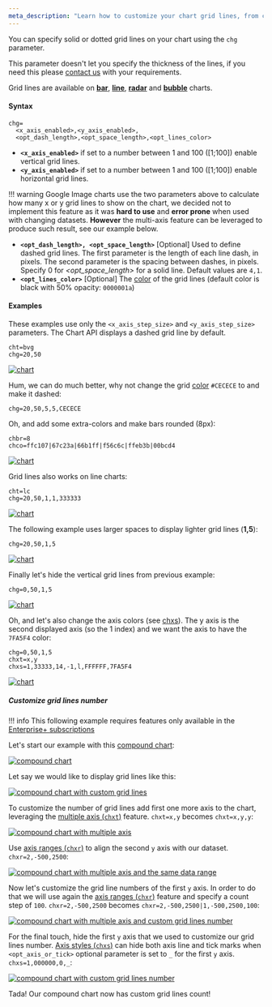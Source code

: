 ```yaml
---
meta_description: "Learn how to customize your chart grid lines, from color to width grid."
---
```

You can specify solid or dotted grid lines on your chart using the `chg` parameter.

This parameter doesn't let you specify the thickness of the lines, if you need this please [contact us](mailto:support@image-charts.com) with your requirements. 

Grid lines are available on **[bar](/bar-charts)**, **[line](/line-charts)**, **[radar](/radar-charts)** and **[bubble](/bubble-charts)** charts.

 <!-- For more ways to make lines across your chart, see shape markers (chm type h, H, v, or V), range markers (chm), and axis tick marks (chxtc). -->

#### Syntax

```
chg=
  <x_axis_enabled>,<y_axis_enabled>,
  <opt_dash_length>,<opt_space_length>,<opt_lines_color>
```

<!-- <opt_x_offset>,<opt_y_offset> -->

- **`<x_axis_enabled>`** if set to a number between 1 and 100 ([1;100]) enable vertical grid lines.
- **`<y_axis_enabled>`** if set to a number between 1 and 100 ([1;100]) enable horizontal grid lines.

!!! warning
    Google Image charts use the two parameters above to calculate how many x or y grid lines to show on the chart, we decided not to implement this feature as it was **hard to use** and **error prone** when used with changing datasets. **However** the multi-axis feature can be leveraged to produce such result, see our example below.


- **`<opt_dash_length>, <opt_space_length>`** [Optional] Used to define dashed grid lines. The first parameter is the length of each line dash, in pixels. The second parameter is the spacing between dashes, in pixels. Specify 0 for *<opt_space_length>* for a solid line. Default values are `4,1`.
- **`<opt_lines_color>`** [Optional] The [color](/reference/color-format/) of the grid lines (default color is black with 50% opacity: `0000001a`)

<!-- - **`<opt_x_offset>,<opt_y_offset>`** [Optional] The number of units, according to the chart scale, to offset the x and y grid lines, respectively. Can be positive or negative values. If you specify this value, you must also specify all preceding values. Default values are 0,0. -->

#### Examples

These examples use only the `<x_axis_step_size>` and `<y_axis_step_size>` parameters. The Chart API displays a dashed grid line by default.



```
cht=bvg
chg=20,50
```

[![chart](https://image-charts.com/chart?chco=76A4FB&chd=t%3A50%2C30%2C10%2C60%2C65%2C90&chg=20%2C50&chls=2.0%2C0.0%2C0.0&chs=700x200&cht=bvg&chxl=0%3A%7C0%7C1%7C2%7C3%7C4%7C5%7C&chxr=1%2C0%2C100%2C25&chxt=x%2Cy&icac=documentation&icretina=1&ichm=dca20a51a1de4d6f4f93bcf1435eace9c38a8cb64627d14191cebd8fd6d1ea57)](https://editor.image-charts.com/chart?chco=76A4FB&chd=t%3A50%2C30%2C10%2C60%2C65%2C90&chg=20%2C50&chls=2.0%2C0.0%2C0.0&chs=700x200&cht=bvg&chxl=0%3A%7C0%7C1%7C2%7C3%7C4%7C5%7C&chxr=1%2C0%2C100%2C25&chxt=x%2Cy&icac=documentation&icretina=1&ichm=dca20a51a1de4d6f4f93bcf1435eace9c38a8cb64627d14191cebd8fd6d1ea57)

Hum, we can do much better, why not change the grid [color](/reference/color-format) `#CECECE` to and make it dashed:

```
chg=20,50,5,5,CECECE
```

Oh, and add some extra-colors and make bars rounded (8px):

```
chbr=8
chco=ffc107|67c23a|66b1ff|f56c6c|ffeb3b|00bcd4
```


[![chart](https://image-charts.com/chart?chbr=8&chco=ffc107%7C67c23a%7C66b1ff%7Cf56c6c%7Cffeb3b%7C00bcd4&chd=t%3A50%2C30%2C10%2C60%2C65%2C90&chg=20%2C50%2C5%2C5%2CCECECE&chls=2.0%2C0.0%2C0.0&chs=700x200&cht=bvg&chxl=0%3A%7C0%7C1%7C2%7C3%7C4%7C5%7C&chxr=1%2C0%2C100%2C25&chxt=x%2Cy&icac=documentation&icretina=1&ichm=d993d06aa120bbb24b98b45afd98da0d851ff39b3cf9607375aacba0768afc97)](https://editor.image-charts.com/chart?chbr=8&chco=ffc107%7C67c23a%7C66b1ff%7Cf56c6c%7Cffeb3b%7C00bcd4&chd=t%3A50%2C30%2C10%2C60%2C65%2C90&chg=20%2C50%2C5%2C5%2CCECECE&chls=2.0%2C0.0%2C0.0&chs=700x200&cht=bvg&chxl=0%3A%7C0%7C1%7C2%7C3%7C4%7C5%7C&chxr=1%2C0%2C100%2C25&chxt=x%2Cy&icac=documentation&icretina=1&ichm=d993d06aa120bbb24b98b45afd98da0d851ff39b3cf9607375aacba0768afc97)

Grid lines also works on line charts:

```
cht=lc
chg=20,50,1,1,333333
```

[![chart](https://image-charts.com/chart?chco=009688&chd=s%3AcEAELFJHHHKUju9uuXUcd&chg=20%2C50%2C1%2C1%2C333333&chls=2.0%2C0.0%2C0.0&chs=700x200&cht=lc&chxr=0%2C0%2C20%2C1%7C1%2C0%2C100%2C20&chxt=x%2Cy&icac=documentation&icretina=1&ichm=77082d0eaec0281622dde62cc8e79f30e4e648c336a98e8aef8f531ba882699e)](https://editor.image-charts.com/chart?chco=009688&chd=s%3AcEAELFJHHHKUju9uuXUcd&chg=20%2C50%2C1%2C1%2C333333&chls=2.0%2C0.0%2C0.0&chs=700x200&cht=lc&chxr=0%2C0%2C20%2C1%7C1%2C0%2C100%2C20&chxt=x%2Cy&icac=documentation&icretina=1&ichm=77082d0eaec0281622dde62cc8e79f30e4e648c336a98e8aef8f531ba882699e)


The following example uses larger spaces to display lighter grid lines (**1,5**):

```
chg=20,50,1,5
```

[![chart](https://image-charts.com/chart?chco=76A4FB&chd=s%3AcEAELFJHHHKUju9uuXUcd&chg=20%2C50%2C1%2C5&chls=2.0%2C0.0%2C0.0&chs=700x200&cht=lc&chxr=0%2C0%2C20%2C1%7C1%2C0%2C100%2C20&chxt=x%2Cy&icac=documentation&icretina=1&ichm=2b1c0bc4047dfe316edbf5d0e1f40d4ea829001e29e55bb9395fa1d0bb6061f4)](https://editor.image-charts.com/chart?chco=76A4FB&chd=s%3AcEAELFJHHHKUju9uuXUcd&chg=20%2C50%2C1%2C5&chls=2.0%2C0.0%2C0.0&chs=700x200&cht=lc&chxr=0%2C0%2C20%2C1%7C1%2C0%2C100%2C20&chxt=x%2Cy&icac=documentation&icretina=1&ichm=2b1c0bc4047dfe316edbf5d0e1f40d4ea829001e29e55bb9395fa1d0bb6061f4)


Finally let's hide the vertical grid lines from previous example:

```
chg=0,50,1,5
```

[![chart](https://image-charts.com/chart?chco=76A4FB&chd=s%3AcEAELFJHHHKUju9uuXUcd&chg=0%2C50%2C1%2C5&chls=2.0%2C0.0%2C0.0&chs=700x200&cht=lc&chxr=0%2C0%2C20%2C1%7C1%2C0%2C100%2C20&chxt=x%2Cy&icac=documentation&icretina=1&ichm=bfc6f739dab89fa762369495741fdefeecd847a3bd39cb54b35fa91ba4d487de)](https://editor.image-charts.com/chart?chco=76A4FB&chd=s%3AcEAELFJHHHKUju9uuXUcd&chg=0%2C50%2C1%2C5&chls=2.0%2C0.0%2C0.0&chs=700x200&cht=lc&chxr=0%2C0%2C20%2C1%7C1%2C0%2C100%2C20&chxt=x%2Cy&icac=documentation&icretina=1&ichm=bfc6f739dab89fa762369495741fdefeecd847a3bd39cb54b35fa91ba4d487de)

Oh, and let's also change the axis colors (see [chxs](/reference/chart-axis/#axis-label-styles)). The y axis is the second displayed axis (so the 1 index) and we want the axis to have the `7FA5F4` color:

```
chg=0,50,1,5
chxt=x,y
chxs=1,33333,14,-1,l,FFFFFF,7FA5F4
```

[![chart](https://image-charts.com/chart?chco=76A4FB&chd=s%3AcEAELFJHHHKUju9uuXUcd&chg=0%2C50%2C1%2C5&chls=2.0%2C0.0%2C0.0&chs=700x200&cht=lc&chxr=0%2C0%2C20%2C1%7C1%2C0%2C100%2C20&chxs=1%2C33333%2C14%2C-1%2Cl%2CFFFFFF%2C7FA5F4&chxt=x%2Cy&icac=documentation&icretina=1&ichm=2b4dc673bbcba70fe8e739805e52a41a62a1038a85dc6706dd8182bb2da5492e)](https://editor.image-charts.com/chart?chco=76A4FB&chd=s%3AcEAELFJHHHKUju9uuXUcd&chg=0%2C50%2C1%2C5&chls=2.0%2C0.0%2C0.0&chs=700x200&cht=lc&chxr=0%2C0%2C20%2C1%7C1%2C0%2C100%2C20&chxs=1%2C33333%2C14%2C-1%2Cl%2CFFFFFF%2C7FA5F4&chxt=x%2Cy&icac=documentation&icretina=1&ichm=2b4dc673bbcba70fe8e739805e52a41a62a1038a85dc6706dd8182bb2da5492e)

##### Customize grid lines number

!!! info
    This following example requires features only available in the [Enterprise+ subscriptions](https://www.image-charts.com/pricing)

Let's start our example with this [compound chart](/reference/markers/#creating-a-compound-chart-mixed-charts):

[![compound chart](https://image-charts.com/chart?chd=a1%3A%2C103.7%2C7.23%2C31.02%2C82.22%2C-123.74%2C43.71%2C84.22%2C164.59%2C31.26%2C69.91%2C90.59%2C20.9%2C-51.29%2C-44.29%2C-333.83%2C-452.37%2C35.41%2C24.4%7C1500%2C1603%2C1610%2C1641%2C1723%2C1599%2C1642%2C1726%2C1890%2C1921%2C1990%2C2080%2C2100%2C2048%2C2003%2C1669%2C1216%2C1251%2C1275&chg=20%2C50&chlps=textAlign%2Cright%7Calign%2Cbottom%7Cfont.size%2C8&chm=D%2C00AAFF%2C1%2C0%2C5%2C1&chs=800x600&cht=bvs&chxl=0%3A%7C%7C103%7C7%7C31%7C82%7C-124%7C43%7C84%7C164%7C31%7C69%7C90%7C20%7C-52%7C-45%7C-334%7C-453%7C35%7C24&chxt=x%2Cy&icac=documentation&iclocale=en&icretina=1&ichm=49d789925103e36d8f1c467903f07da972b07c882789509e179c8f39899db7bf)](https://editor.image-charts.com/chart?chd=a1%3A%2C103.7%2C7.23%2C31.02%2C82.22%2C-123.74%2C43.71%2C84.22%2C164.59%2C31.26%2C69.91%2C90.59%2C20.9%2C-51.29%2C-44.29%2C-333.83%2C-452.37%2C35.41%2C24.4%7C1500%2C1603%2C1610%2C1641%2C1723%2C1599%2C1642%2C1726%2C1890%2C1921%2C1990%2C2080%2C2100%2C2048%2C2003%2C1669%2C1216%2C1251%2C1275&chg=20%2C50&chlps=textAlign%2Cright%7Calign%2Cbottom%7Cfont.size%2C8&chm=D%2C00AAFF%2C1%2C0%2C5%2C1&chs=800x600&cht=bvs&chxl=0%3A%7C%7C103%7C7%7C31%7C82%7C-124%7C43%7C84%7C164%7C31%7C69%7C90%7C20%7C-52%7C-45%7C-334%7C-453%7C35%7C24&chxt=x%2Cy&icac=documentation&iclocale=en&icretina=1&ichm=49d789925103e36d8f1c467903f07da972b07c882789509e179c8f39899db7bf)

Let say we would like to display grid lines like this:

[![compound chart with custom grid lines](https://image-charts.com/chart?chd=a1%3A%2C103.7%2C7.23%2C31.02%2C82.22%2C-123.74%2C43.71%2C84.22%2C164.59%2C31.26%2C69.91%2C90.59%2C20.9%2C-51.29%2C-44.29%2C-333.83%2C-452.37%2C35.41%2C24.4%7C1500%2C1603%2C1610%2C1641%2C1723%2C1599%2C1642%2C1726%2C1890%2C1921%2C1990%2C2080%2C2100%2C2048%2C2003%2C1669%2C1216%2C1251%2C1275&chg=20%2C50&chlps=textAlign%2Cright%7Calign%2Cbottom%7Cfont.size%2C8&chm=D%2C00AAFF%2C1%2C0%2C5%2C1&chs=800x600&cht=bvs&chxl=0%3A%7C%7C103%7C7%7C31%7C82%7C-124%7C43%7C84%7C164%7C31%7C69%7C90%7C20%7C-52%7C-45%7C-334%7C-453%7C35%7C24&chxr=1%2C-500%2C2500%2C100%7C2%2C-500%2C2500&chxs=1%2C000000%2C0%2C_&chxt=x%2Cy%2Cy&icac=documentation&icretina=1&ichm=d00bdfacef326272a9c110c0c19e269af44422416864ca5762e6e63a5ad59a30)](https://editor.image-charts.com/chart?chd=a1%3A%2C103.7%2C7.23%2C31.02%2C82.22%2C-123.74%2C43.71%2C84.22%2C164.59%2C31.26%2C69.91%2C90.59%2C20.9%2C-51.29%2C-44.29%2C-333.83%2C-452.37%2C35.41%2C24.4%7C1500%2C1603%2C1610%2C1641%2C1723%2C1599%2C1642%2C1726%2C1890%2C1921%2C1990%2C2080%2C2100%2C2048%2C2003%2C1669%2C1216%2C1251%2C1275&chg=20%2C50&chlps=textAlign%2Cright%7Calign%2Cbottom%7Cfont.size%2C8&chm=D%2C00AAFF%2C1%2C0%2C5%2C1&chs=800x600&cht=bvs&chxl=0%3A%7C%7C103%7C7%7C31%7C82%7C-124%7C43%7C84%7C164%7C31%7C69%7C90%7C20%7C-52%7C-45%7C-334%7C-453%7C35%7C24&chxr=1%2C-500%2C2500%2C100%7C2%2C-500%2C2500&chxs=1%2C000000%2C0%2C_&chxt=x%2Cy%2Cy&icac=documentation&icretina=1&ichm=d00bdfacef326272a9c110c0c19e269af44422416864ca5762e6e63a5ad59a30) 
 

To customize the number of grid lines add first one more axis to the chart, leveraging the [multiple axis (`chxt`)](/reference/chart-axis/#visible-axes) feature. `chxt=x,y` becomes `chxt=x,y,y`: 

[![compound chart with multiple axis](https://image-charts.com/chart?chd=a1%3A%2C103.7%2C7.23%2C31.02%2C82.22%2C-123.74%2C43.71%2C84.22%2C164.59%2C31.26%2C69.91%2C90.59%2C20.9%2C-51.29%2C-44.29%2C-333.83%2C-452.37%2C35.41%2C24.4%7C1500%2C1603%2C1610%2C1641%2C1723%2C1599%2C1642%2C1726%2C1890%2C1921%2C1990%2C2080%2C2100%2C2048%2C2003%2C1669%2C1216%2C1251%2C1275&chg=20%2C50&chlps=textAlign%2Cright%7Calign%2Cbottom%7Cfont.size%2C8&chm=D%2C00AAFF%2C1%2C0%2C5%2C1&chs=800x600&cht=bvs&chxl=0%3A%7C%7C103%7C7%7C31%7C82%7C-124%7C43%7C84%7C164%7C31%7C69%7C90%7C20%7C-52%7C-45%7C-334%7C-453%7C35%7C24&chxt=x%2Cy%2Cy&icac=documentation&iclocale=en&icretina=1&ichm=461b1bf5f68201b9256dc274010c2f5bc40c78421504701c5508527e21d02bac)](https://editor.image-charts.com/chart?chd=a1%3A%2C103.7%2C7.23%2C31.02%2C82.22%2C-123.74%2C43.71%2C84.22%2C164.59%2C31.26%2C69.91%2C90.59%2C20.9%2C-51.29%2C-44.29%2C-333.83%2C-452.37%2C35.41%2C24.4%7C1500%2C1603%2C1610%2C1641%2C1723%2C1599%2C1642%2C1726%2C1890%2C1921%2C1990%2C2080%2C2100%2C2048%2C2003%2C1669%2C1216%2C1251%2C1275&chg=20%2C50&chlps=textAlign%2Cright%7Calign%2Cbottom%7Cfont.size%2C8&chm=D%2C00AAFF%2C1%2C0%2C5%2C1&chs=800x600&cht=bvs&chxl=0%3A%7C%7C103%7C7%7C31%7C82%7C-124%7C43%7C84%7C164%7C31%7C69%7C90%7C20%7C-52%7C-45%7C-334%7C-453%7C35%7C24&chxt=x%2Cy%2Cy&icac=documentation&iclocale=en&icretina=1&ichm=461b1bf5f68201b9256dc274010c2f5bc40c78421504701c5508527e21d02bac)

Use [axis ranges (`chxr`)](/reference/chart-axis/#axis-range) to align the second `y` axis with our dataset. `chxr=2,-500,2500`:

[![compound chart with multiple axis and the same data range](https://image-charts.com/chart?chd=a1%3A%2C103.7%2C7.23%2C31.02%2C82.22%2C-123.74%2C43.71%2C84.22%2C164.59%2C31.26%2C69.91%2C90.59%2C20.9%2C-51.29%2C-44.29%2C-333.83%2C-452.37%2C35.41%2C24.4%7C1500%2C1603%2C1610%2C1641%2C1723%2C1599%2C1642%2C1726%2C1890%2C1921%2C1990%2C2080%2C2100%2C2048%2C2003%2C1669%2C1216%2C1251%2C1275&chg=20%2C50&chlps=textAlign%2Cright%7Calign%2Cbottom%7Cfont.size%2C8&chm=D%2C00AAFF%2C1%2C0%2C5%2C1&chs=800x600&cht=bvs&chxl=0%3A%7C%7C103%7C7%7C31%7C82%7C-124%7C43%7C84%7C164%7C31%7C69%7C90%7C20%7C-52%7C-45%7C-334%7C-453%7C35%7C24&chxr=2%2C-500%2C2500&chxt=x%2Cy%2Cy&icac=documentation&iclocale=en&icretina=1&ichm=10fe40b9954971dc83a4210fd261633170e5fc441d57dc1964a340f63b523443)](https://editor.image-charts.com/chart?chd=a1%3A%2C103.7%2C7.23%2C31.02%2C82.22%2C-123.74%2C43.71%2C84.22%2C164.59%2C31.26%2C69.91%2C90.59%2C20.9%2C-51.29%2C-44.29%2C-333.83%2C-452.37%2C35.41%2C24.4%7C1500%2C1603%2C1610%2C1641%2C1723%2C1599%2C1642%2C1726%2C1890%2C1921%2C1990%2C2080%2C2100%2C2048%2C2003%2C1669%2C1216%2C1251%2C1275&chg=20%2C50&chlps=textAlign%2Cright%7Calign%2Cbottom%7Cfont.size%2C8&chm=D%2C00AAFF%2C1%2C0%2C5%2C1&chs=800x600&cht=bvs&chxl=0%3A%7C%7C103%7C7%7C31%7C82%7C-124%7C43%7C84%7C164%7C31%7C69%7C90%7C20%7C-52%7C-45%7C-334%7C-453%7C35%7C24&chxr=2%2C-500%2C2500&chxt=x%2Cy%2Cy&icac=documentation&iclocale=en&icretina=1&ichm=10fe40b9954971dc83a4210fd261633170e5fc441d57dc1964a340f63b523443)

Now let's customize the grid line numbers of the first `y` axis. In order to do that we will use again the [axis ranges (`chxr`)](/reference/chart-axis/#axis-range) feature and specify a count step of `100`. `chxr=2,-500,2500` becomes `chxr=2,-500,2500|1,-500,2500,100`:

[![compound chart with multiple axis and custom grid lines number](https://image-charts.com/chart?chd=a1%3A%2C103.7%2C7.23%2C31.02%2C82.22%2C-123.74%2C43.71%2C84.22%2C164.59%2C31.26%2C69.91%2C90.59%2C20.9%2C-51.29%2C-44.29%2C-333.83%2C-452.37%2C35.41%2C24.4%7C1500%2C1603%2C1610%2C1641%2C1723%2C1599%2C1642%2C1726%2C1890%2C1921%2C1990%2C2080%2C2100%2C2048%2C2003%2C1669%2C1216%2C1251%2C1275&chg=20%2C50&chlps=textAlign%2Cright%7Calign%2Cbottom%7Cfont.size%2C8&chm=D%2C00AAFF%2C1%2C0%2C5%2C1&chs=800x600&cht=bvs&chxl=0%3A%7C%7C103%7C7%7C31%7C82%7C-124%7C43%7C84%7C164%7C31%7C69%7C90%7C20%7C-52%7C-45%7C-334%7C-453%7C35%7C24&chxr=2%2C-500%2C2500%7C1%2C-500%2C2500%2C100&chxt=x%2Cy%2Cy&icac=documentation&iclocale=en&icretina=1&ichm=523a6d14c418721906103a45205aa394a015d1be7e8b7a890677d2989318f264)](https://editor.image-charts.com/chart?chd=a1%3A%2C103.7%2C7.23%2C31.02%2C82.22%2C-123.74%2C43.71%2C84.22%2C164.59%2C31.26%2C69.91%2C90.59%2C20.9%2C-51.29%2C-44.29%2C-333.83%2C-452.37%2C35.41%2C24.4%7C1500%2C1603%2C1610%2C1641%2C1723%2C1599%2C1642%2C1726%2C1890%2C1921%2C1990%2C2080%2C2100%2C2048%2C2003%2C1669%2C1216%2C1251%2C1275&chg=20%2C50&chlps=textAlign%2Cright%7Calign%2Cbottom%7Cfont.size%2C8&chm=D%2C00AAFF%2C1%2C0%2C5%2C1&chs=800x600&cht=bvs&chxl=0%3A%7C%7C103%7C7%7C31%7C82%7C-124%7C43%7C84%7C164%7C31%7C69%7C90%7C20%7C-52%7C-45%7C-334%7C-453%7C35%7C24&chxr=2%2C-500%2C2500%7C1%2C-500%2C2500%2C100&chxt=x%2Cy%2Cy&icac=documentation&iclocale=en&icretina=1&ichm=523a6d14c418721906103a45205aa394a015d1be7e8b7a890677d2989318f264) 

For the final touch, hide the first `y` axis that we used to customize our grid lines number. [Axis styles (`chxs`)](/reference/chart-axis/#axis-label-styles) can hide both axis line and tick marks when `<opt_axis_or_tick>` optional parameter is set to `_` for the first `y` axis. `chxs=1,000000,0,_`:

[![compound chart with custom grid lines number](https://image-charts.com/chart?chd=a1%3A%2C103.7%2C7.23%2C31.02%2C82.22%2C-123.74%2C43.71%2C84.22%2C164.59%2C31.26%2C69.91%2C90.59%2C20.9%2C-51.29%2C-44.29%2C-333.83%2C-452.37%2C35.41%2C24.4%7C1500%2C1603%2C1610%2C1641%2C1723%2C1599%2C1642%2C1726%2C1890%2C1921%2C1990%2C2080%2C2100%2C2048%2C2003%2C1669%2C1216%2C1251%2C1275&chg=20%2C50&chlps=textAlign%2Cright%7Calign%2Cbottom%7Cfont.size%2C8&chm=D%2C00AAFF%2C1%2C0%2C5%2C1&chs=800x600&cht=bvs&chxl=0%3A%7C%7C103%7C7%7C31%7C82%7C-124%7C43%7C84%7C164%7C31%7C69%7C90%7C20%7C-52%7C-45%7C-334%7C-453%7C35%7C24&chxr=2%2C-500%2C2500%7C1%2C-500%2C2500%2C100&chxs=1%2C000000%2C0%2C_&chxt=x%2Cy%2Cy&icac=documentation&iclocale=en&icretina=1&ichm=8e1b3299851def897ac4e07e1995f8febc07fa2bf769530c18d884dc9c95c669)](https://editor.image-charts.com/chart?chd=a1%3A%2C103.7%2C7.23%2C31.02%2C82.22%2C-123.74%2C43.71%2C84.22%2C164.59%2C31.26%2C69.91%2C90.59%2C20.9%2C-51.29%2C-44.29%2C-333.83%2C-452.37%2C35.41%2C24.4%7C1500%2C1603%2C1610%2C1641%2C1723%2C1599%2C1642%2C1726%2C1890%2C1921%2C1990%2C2080%2C2100%2C2048%2C2003%2C1669%2C1216%2C1251%2C1275&chg=20%2C50&chlps=textAlign%2Cright%7Calign%2Cbottom%7Cfont.size%2C8&chm=D%2C00AAFF%2C1%2C0%2C5%2C1&chs=800x600&cht=bvs&chxl=0%3A%7C%7C103%7C7%7C31%7C82%7C-124%7C43%7C84%7C164%7C31%7C69%7C90%7C20%7C-52%7C-45%7C-334%7C-453%7C35%7C24&chxr=2%2C-500%2C2500%7C1%2C-500%2C2500%2C100&chxs=1%2C000000%2C0%2C_&chxt=x%2Cy%2Cy&icac=documentation&iclocale=en&icretina=1&ichm=8e1b3299851def897ac4e07e1995f8febc07fa2bf769530c18d884dc9c95c669)

Tada! Our compound chart now has custom grid lines count!
